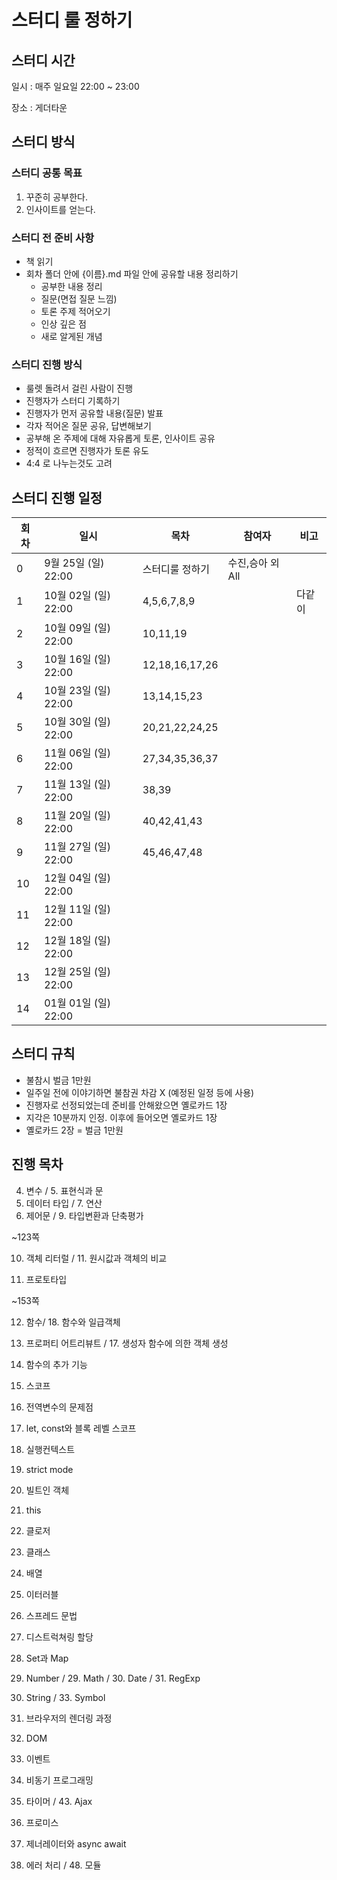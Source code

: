 # 스터디 룰 정하기

## 스터디 시간

일시 : 매주 일요일 22:00 ~ 23:00

장소 : 게더타운

## 스터디 방식

### 스터디 공통 목표

1. 꾸준히 공부한다.
2. 인사이트를 얻는다.

### 스터디 전 준비 사항

- 책 읽기
- 회차 폴더 안에 {이름}.md 파일 안에 공유할 내용 정리하기
  - 공부한 내용 정리
  - 질문(면접 질문 느낌)
  - 토론 주제 적어오기
  - 인상 깊은 점
  - 새로 알게된 개념

### 스터디 진행 방식

- 룰렛 돌려서 걸린 사람이 진행
- 진행자가 스터디 기록하기
- 진행자가 먼저 공유할 내용(질문) 발표
- 각자 적어온 질문 공유, 답변해보기
- 공부해 온 주제에 대해 자유롭게 토론, 인사이트 공유
- 정적이 흐르면 진행자가 토론 유도
- 4:4 로 나누는것도 고려

## 스터디 진행 일정

| 회차 | 일시                | 목차             | 참여자         | 비고  |
| ---- | ------------------- |----------------|-------------|-----|
| 0    | 9월 25일 (일) 22:00 | 스터디룰 정하기       | 수진,승아 외 All |     |
| 1    | 10월 02일 (일) 22:00 | 4,5,6,7,8,9    |             | 다같이 |
| 2    | 10월 09일 (일) 22:00 | 10,11,19       |             |
| 3    | 10월 16일 (일) 22:00  | 12,18,16,17,26 |             |
| 4    | 10월 23일 (일) 22:00 | 13,14,15,23    |             |
| 5    | 10월 30일 (일) 22:00 | 20,21,22,24,25 |             |
| 6    | 11월 06일 (일) 22:00 | 27,34,35,36,37 |             |
| 7    | 11월 13일 (일) 22:00  | 38,39          |             |
| 8    | 11월 20일 (일) 22:00 | 40,42,41,43    |             |
| 9    | 11월 27일 (일) 22:00 | 45,46,47,48    |             |
| 10   | 12월 04일 (일) 22:00 |                |             |
| 11   | 12월 11일 (일) 22:00  |                |             |
| 12   | 12월 18일 (일) 22:00  |                |             |
| 13   | 12월 25일 (일) 22:00 |                |             |
| 14   | 01월 01일 (일) 22:00 |                |             |

## 스터디 규칙

- 불참시 벌금 1만원
- 일주일 전에 이야기하면 불참권 차감 X (예정된 일정 등에 사용)
- 진행자로 선정되었는데 준비를 안해왔으면 옐로카드 1장
- 지각은 10분까지 인정. 이후에 들어오면 옐로카드 1장
- 옐로카드 2장 = 벌금 1만원

## 진행 목차

4. 변수 / 5. 표현식과 문
6. 데이터 타입 / 7. 연산
8. 제어문 / 9. 타입변환과 단축평가

~123쪽

10. 객체 리터럴 / 11. 원시값과 객체의 비교

19. 프로토타입

~153쪽

12. 함수/ 18. 함수와 일급객체

16. 프로퍼티 어트리뷰트 / 17. 생성자 함수에 의한 객체 생성

26. 함수의 추가 기능

13. 스코프

14. 전역변수의 문제점

15. let, const와 블록 레벨 스코프

23. 실행컨텍스트

20. strict mode

21. 빌트인 객체

22. this

24. 클로저

25. 클래스

27. 배열

34. 이터러블

35. 스프레드 문법

36. 디스트럭쳐링 할당

37. Set과 Map

28. Number / 29. Math / 30. Date / 31. RegExp
32. String / 33. Symbol

38. 브라우저의 렌더링 과정

39. DOM

40. 이벤트
42. 비동기 프로그래밍
41. 타이머 / 43. Ajax

45. 프로미스
46. 제너레이터와 async await
47. 에러 처리 / 48. 모듈